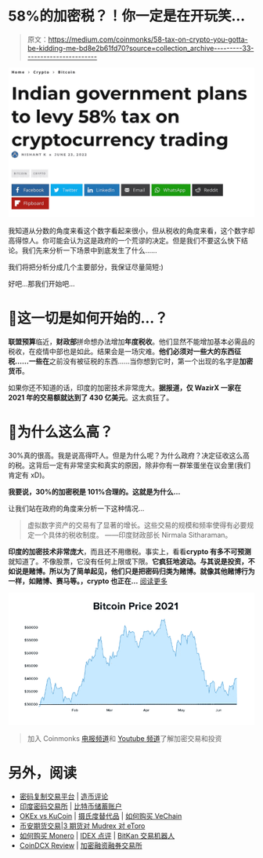 # 58%的加密税？！你一定是在开玩笑…

> 原文：<https://medium.com/coinmonks/58-tax-on-crypto-you-gotta-be-kidding-me-bd8e2b61fd70?source=collection_archive---------33----------------------->

![](img/3897bb7b51c4b295a3e49803430d1e27.png)

我知道从分数的角度来看这个数字看起来很小，但从税收的角度来看，这个数字却高得惊人。你可能会认为这是政府的一个荒谬的决定。但是我们不要这么快下结论。我们先来分析一下场景中到底发生了什么……

我们将把分析分成几个主要部分，我保证尽量简短:)

好吧…那我们开始吧…

# 📌这一切是如何开始的…？

**联盟预算**临近，**财政部**拼命想办法增加**年度税收**。他们显然不能增加基本必需品的税收，在疫情中部也是如此。结果会是一场灾难。**他们必须对一些大的东西征税……一些在**之前没有被征税的东西……当你想到它时，第一个出现的名字是**加密货币**。

如果你还不知道的话，印度的加密技术非常庞大。**据报道，仅 WazirX 一家在 2021 年的交易额就达到了 430 亿美元**。这太疯狂了。

# 📌为什么这么高？

30%真的很高。我是说高得吓人。但是为什么呢？为什么政府？决定征收这么高的税。这背后一定有非常坚实和真实的原因，除非你有一群笨蛋坐在议会里(我们肯定有 xD)。

**我要说，30%的加密税是 101%合理的。这就是为什么…**

让我们站在政府的角度来分析一下这种情况…

> 虚拟数字资产的交易有了显著的增长。这些交易的规模和频率使得有必要规定一个具体的税收制度。
> ——印度财政部长 Nirmala Sitharaman。

**印度的加密技术非常庞大**，而且还不用缴税。事实上，看看**crypto 有多不可预测**就知道了。不像股票，它没有任何上限或下限。**它疯狂地波动。与其说是投资，不如说是赌博。所以为了简单起见，他们只是把密码归类为赌博。就像其他赌博行为一样，如赌博、赛马等。，crypto 也正在…** [阅读更多](https://raihankhan.substack.com/p/58-tax-on-crypto-you-gotta-be-kidding)

![](img/0f21755b71db91010892dfb730270274.png)

> 加入 Coinmonks [电报频道](https://t.me/coincodecap)和 [Youtube 频道](https://www.youtube.com/c/coinmonks/videos)了解加密交易和投资

# 另外，阅读

*   [密码复制交易平台](/coinmonks/top-10-crypto-copy-trading-platforms-for-beginners-d0c37c7d698c) | [造币评论](/coinmonks/coinmama-review-ace5641bde6e)
*   [印度密码交易所](/coinmonks/bitcoin-exchange-in-india-7f1fe79715c9) | [比特币储蓄账户](/coinmonks/bitcoin-savings-account-e65b13f92451)
*   [OKEx vs KuCoin](https://coincodecap.com/okex-kucoin) | [摄氏度替代品](https://coincodecap.com/celsius-alternatives) | [如何购买 VeChain](https://coincodecap.com/buy-vechain)
*   [币安期货交易](https://coincodecap.com/binance-futures-trading)|[3 期货对 Mudrex 对 eToro](https://coincodecap.com/mudrex-3commas-etoro)
*   [如何购买 Monero](https://coincodecap.com/buy-monero) | [IDEX 点评](https://coincodecap.com/idex-review) | [BitKan 交易机器人](https://coincodecap.com/bitkan-trading-bot)
*   [CoinDCX Review](/coinmonks/coindcx-review-8444db3621a2) | [加密融资融券交易所](https://coincodecap.com/crypto-margin-trading-exchanges)
